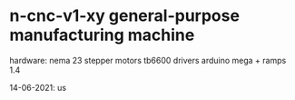 # n-cnc-v1-xy general-purpose manufacturing machine

hardware:
nema 23 stepper motors
tb6600 drivers
arduino mega + ramps 1.4






14-06-2021: us

